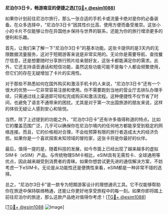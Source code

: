 **尼泊尔3日卡，畅游南亚的便捷之选[[TG💪+ @esim1088](https://t.me/s/esim1088)]**

如果你计划前往尼泊尔旅行，那么一张合适的手机卡或流量卡绝对是你的必备装备。在众多选择中，“尼泊尔3日卡”因其性价比高、使用方便而备受推崇。这张小小的卡片不仅能够让你在异国他乡保持与世界的联系，还能为你的旅行增添更多的便利和乐趣。

首先，让我们来了解一下“尼泊尔3日卡”的基本功能。这张卡提供的是3天内的无限数据流量服务，这对于短期游客来说是非常实用的。无论你是需要导航、查找餐厅信息，还是想要随时分享旅行照片给亲朋好友，这张卡都能满足你的需求。此外，它还支持语音通话和短信功能，虽然这些功能可能不是每个人都会频繁使用，但它们的存在无疑增加了卡片的实用性。

对于那些不熟悉如何在国外购买和激活手机卡的人来说，“尼泊尔3日卡”还有一个很大的优势——它非常容易注册和使用。你不需要跑到当地的营业厅去排队办理手续，只需通过线上渠道即可轻松完成购买和激活流程。这种便捷性不仅节省了时间，也避免了语言不通带来的困扰。尤其是对于第一次出国旅游的朋友来说，这样的体验无疑让人感到安心和愉悦。

当然，除了上述提到的功能之外，“尼泊尔3日卡”还有许多值得称道的特点。比如它的覆盖范围广泛，几乎可以确保你在尼泊尔境内的任何地方都能享受到稳定的网络连接。而且，它的价格相对合理，不会给预算有限的旅行者造成太大的经济负担。如果你是一个喜欢探索未知领域的冒险家，这张卡将是你最好的伙伴。

最后，值得一提的是，随着科技的发展，如今市面上已经出现了越来越多的虚拟SIM卡（eSIM）产品。与传统物理SIM卡相比，eSIM具有无需剪卡、全球通用等优点，因此越来越受到消费者的青睐。如果你想尝试更先进的通信解决方案，不妨考虑一下eSIM卡。无论是从功能性还是便携性来看，eSIM都是一种非常不错的选择。

总之，“尼泊尔3日卡”是一款专为短期游客设计的理想通讯工具。它不仅能够帮助你在旅途中保持联络畅通，还能让你更好地享受旅程中的每一刻。如果你即将踏上前往尼泊尔的旅途，那么这款产品绝对值得你考虑！[[TG💪+ @esim1088](https://t.me/s/esim1088)]

[[TG💪+ @esim1088](https://t.me/s/esim1088) ![Image](https://i.postimg.cc/4NQfJmqS/Snipaste-2025-05-13-00-14-12.png)]